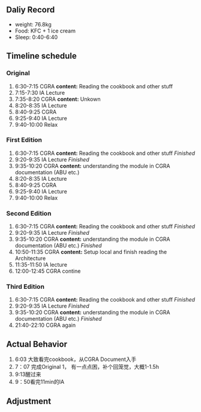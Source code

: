 ## Daliy Record
* weight: 76.8kg
* Food: KFC + 1 ice cream
* Sleep: 0:40-6:40


## Timeline schedule
### Original
1. 6:30-7:15 CGRA **content:** Reading the cookbook and other stuff
2. 7:15-7:30 IA Lecture
3. 7:35-8:20 CGRA **content:** Unkown
4. 8:20-8:35 IA Lecture
5. 8:40-9:25 CGRA
6. 9:25-9:40 IA Lecture
7. 9:40-10:00 Relax

### First Edition
1. 6:30-7:15 CGRA **content:** Reading the cookbook and other stuff *Finished*
2. 9:20-9:35 IA Lecture *Finished*
3. 9:35-10:20 CGRA **content:** understanding the module in CGRA documentation (ABU etc.)
4. 8:20-8:35 IA Lecture
5. 8:40-9:25 CGRA
6. 9:25-9:40 IA Lecture
7. 9:40-10:00 Relax

### Second Edition
1. 6:30-7:15 CGRA **content:** Reading the cookbook and other stuff *Finished*
2. 9:20-9:35 IA Lecture *Finished*
3. 9:35-10:20 CGRA **content:** understanding the module in CGRA documentation (ABU etc.) *Finished*
4. 10:50-11:35 CGRA **content:** Setup local and finish reading the Architecture
5. 11:35-11:50 IA lecture
6. 12:00-12:45 CGRA contine

### Third Edition
1. 6:30-7:15 CGRA **content:** Reading the cookbook and other stuff *Finished*
2. 9:20-9:35 IA Lecture *Finished*
3. 9:35-10:20 CGRA **content:** understanding the module in CGRA documentation (ABU etc.) *Finished*
4. 21:40-22:10 CGRA again



## Actual Behavior
1. 6:03 大致看完cookbook，从CGRA Document入手
2. 7：07 完成Original 1， 有一点点困，补个回笼觉，大概1-1.5h
3. 9:13醒过来
4. 9：50看完11min的IA 

## Adjustment

